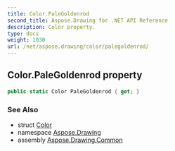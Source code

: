 ```yaml
---
title: Color.PaleGoldenrod
second_title: Aspose.Drawing for .NET API Reference
description: Color property. 
type: docs
weight: 1030
url: /net/aspose.drawing/color/palegoldenrod/
---
```

## Color.PaleGoldenrod property

```csharp
public static Color PaleGoldenrod { get; }
```

### See Also

* struct [Color](../)
* namespace [Aspose.Drawing](../../color/)
* assembly [Aspose.Drawing.Common](../../../)


